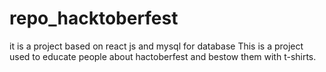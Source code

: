 # repo_hacktoberfest

it is a project based on react js and mysql for database
This is a project used to educate people about hactoberfest and bestow them with t-shirts.


